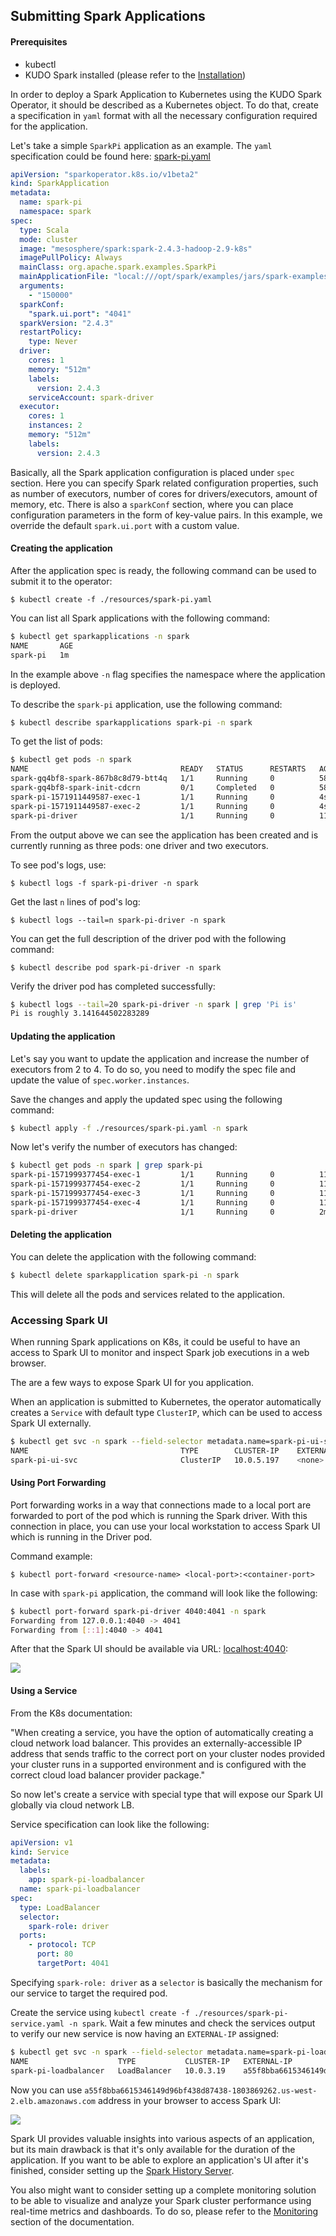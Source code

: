 Submitting Spark Applications
---

#### Prerequisites

- kubectl 
- KUDO Spark installed (please refer to the [Installation](installation.md))

In order to deploy a Spark Application to Kubernetes using the KUDO Spark Operator, it should be described as a Kubernetes object. To do that, create a specification in `yaml` format with all the necessary configuration required for the application.

Let's take a simple `SparkPi` application as an example. The `yaml` specification could be found here: [spark-pi.yaml](resources/spark-pi.yaml)

```yaml
apiVersion: "sparkoperator.k8s.io/v1beta2"
kind: SparkApplication
metadata:
  name: spark-pi
  namespace: spark
spec:
  type: Scala
  mode: cluster
  image: "mesosphere/spark:spark-2.4.3-hadoop-2.9-k8s"
  imagePullPolicy: Always
  mainClass: org.apache.spark.examples.SparkPi
  mainApplicationFile: "local:///opt/spark/examples/jars/spark-examples_2.11-2.4.3.jar"
  arguments:
    - "150000"
  sparkConf:
    "spark.ui.port": "4041"
  sparkVersion: "2.4.3"
  restartPolicy:
    type: Never
  driver:
    cores: 1
    memory: "512m"
    labels:
      version: 2.4.3
    serviceAccount: spark-driver
  executor:
    cores: 1
    instances: 2
    memory: "512m"
    labels:
      version: 2.4.3
```

Basically, all the Spark application configuration is placed under `spec` section. Here you can specify Spark related configuration properties, such as number of executors, number of cores for drivers/executors, amount of memory, etc. There is also a `sparkConf` section, where you can place configuration parameters in the form of key-value pairs. In this example, we override the default `spark.ui.port` with a custom value.

#### Creating the application

After the application spec is ready, the following command can be used to submit it to the operator:

```
$ kubectl create -f ./resources/spark-pi.yaml
```
You can list all Spark applications with the following command:
```bash
$ kubectl get sparkapplications -n spark
NAME       AGE
spark-pi   1m
```

In the example above `-n` flag specifies the namespace where the application is deployed. 

To describe the `spark-pi` application, use the following command:
```bash
$ kubectl describe sparkapplications spark-pi -n spark
```

To get the list of pods:
```bash
$ kubectl get pods -n spark
NAME                                  READY   STATUS      RESTARTS   AGE
spark-gq4bf8-spark-867b8c8d79-btt4q   1/1     Running     0          58m
spark-gq4bf8-spark-init-cdcrn         0/1     Completed   0          58m
spark-pi-1571911449587-exec-1         1/1     Running     0          4s
spark-pi-1571911449587-exec-2         1/1     Running     0          4s
spark-pi-driver                       1/1     Running     0          11s
```
From the output above we can see the application has been created and is currently running as three pods: one driver and two executors.

To see pod's logs, use:
```
$ kubectl logs -f spark-pi-driver -n spark
```
Get the last `n` lines of pod's log:
```
$ kubectl logs --tail=n spark-pi-driver -n spark
```
You can get the full description of the driver pod with the following command: 
```
$ kubectl describe pod spark-pi-driver -n spark
```
Verify the driver pod has completed successfully:
```bash
$ kubectl logs --tail=20 spark-pi-driver -n spark | grep 'Pi is'
Pi is roughly 3.141644502283289
```

#### Updating the application

Let's say you want to update the application and increase the number of executors from 2 to 4. 
To do so, you need to modify the spec file and update the value of `spec.worker.instances`. 

Save the changes and apply the updated spec using the following command:
```bash
$ kubectl apply -f ./resources/spark-pi.yaml -n spark
```

Now let's verify the number of executors has changed:
```bash
$ kubectl get pods -n spark | grep spark-pi             
spark-pi-1571999377454-exec-1         1/1     Running     0          118s
spark-pi-1571999377454-exec-2         1/1     Running     0          118s
spark-pi-1571999377454-exec-3         1/1     Running     0          117s
spark-pi-1571999377454-exec-4         1/1     Running     0          117s
spark-pi-driver                       1/1     Running     0          2m4s
```

#### Deleting the application

You can delete the application with the following command:
```bash
$ kubectl delete sparkapplication spark-pi -n spark
```
This will delete all the pods and services related to the application.

### Accessing Spark UI

When running Spark applications on K8s, it could be useful to have an access to Spark UI to monitor and inspect Spark job executions in a web browser. 

The are a few ways to expose Spark UI for you application. 

When an application is submitted to Kubernetes, the operator automatically creates a `Service` with default type `ClusterIP`, which can be used to access Spark UI externally.
   
```bash
$ kubectl get svc -n spark --field-selector metadata.name=spark-pi-ui-svc
NAME                                  TYPE        CLUSTER-IP    EXTERNAL-IP   PORT(S)             AGE
spark-pi-ui-svc                       ClusterIP   10.0.5.197    <none>        4041/TCP            7s
```

#### Using Port Forwarding

Port forwarding works in a way that connections made to a local port are forwarded to port of the pod which is running the Spark driver. With this connection in place, you can use your local workstation to access Spark UI which is running in the Driver pod.

Command example:
```
$ kubectl port-forward <resource-name> <local-port>:<container-port>
```

In case with `spark-pi` application, the command will look like the following:
```bash
$ kubectl port-forward spark-pi-driver 4040:4041 -n spark
Forwarding from 127.0.0.1:4040 -> 4041
Forwarding from [::1]:4040 -> 4041

```
After that the Spark UI should be available via URL: [localhost:4040](localhost:4040):

![](./resources/img/spark-ui-1.png)

#### Using a Service

From the K8s documentation: 

"When creating a service, you have the option of automatically creating a cloud network load balancer. This provides an externally-accessible IP address that sends traffic to the correct port on your cluster nodes provided your cluster runs in a supported environment and is configured with the correct cloud load balancer provider package."

So now let's create a service with special type that will expose our Spark UI globally via cloud network LB.

Service specification can look like the following:  
```yaml
apiVersion: v1
kind: Service
metadata:
  labels:
    app: spark-pi-loadbalancer
  name: spark-pi-loadbalancer
spec:
  type: LoadBalancer
  selector:
    spark-role: driver
  ports:
    - protocol: TCP
      port: 80
      targetPort: 4041
```

Specifying `spark-role: driver` as a `selector` is basically the mechanism for our service to target the required pod.

Create the service using `kubectl create -f ./resources/spark-pi-service.yaml -n spark`. Wait a few minutes and check the services output to verify our new service is now having an `EXTERNAL-IP` assigned: 

```bash
$ kubectl get svc -n spark --field-selector metadata.name=spark-pi-loadbalancer
NAME                    TYPE           CLUSTER-IP   EXTERNAL-IP                                                               PORT(S)        AGE
spark-pi-loadbalancer   LoadBalancer   10.0.3.19    a55f8bba6615346149d96bf438d87438-1803869262.us-west-2.elb.amazonaws.com   80:31917/TCP   10m
```

Now you can use `a55f8bba6615346149d96bf438d87438-1803869262.us-west-2.elb.amazonaws.com` address in your browser to access Spark UI:

![](./resources/img/spark-ui-2.png)

Spark UI provides valuable insights into various aspects of an application, but its main drawback is that it's only available for the duration of the application. If you want to be able to explore an application's UI after it's finished, consider setting up the [Spark History Server](./history-server.md).

You also might want to consider setting up a complete monitoring solution to be able to visualize and analyze your Spark cluster performance using real-time metrics and dashboards. To do so, please refer to the [Monitoring](monitoring.md) section of the documentation. 
